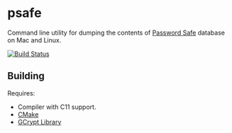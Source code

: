 psafe
=====

Command line utility for dumping the contents of [Password Safe][pwsafe] database on Mac and Linux.

[![Build Status](https://github.com/marcbutler/psafe/actions/workflows/cmake-test.yml/badge.svg)](https://github.com/marcbutler/psafe/actions/workflows/cmake-test.yml)

Building
--------

Requires:

* Compiler with C11 support.
* [CMake][cmake]
* [GCrypt Library][libgcrypt]

[pwsafe]: http://pwsafe.org/
[cmake]: https://cmake.org/
[libgcrypt]: http://www.gnu.org/software/libgcrypt/
